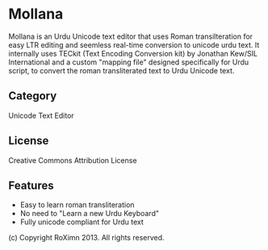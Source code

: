 Mollana
=======

Mollana is an Urdu Unicode text editor that uses Roman transilteration for easy LTR editing and seemless real-time conversion to unicode urdu text. It internally uses TECkit (Text Encoding Conversion kit) by Jonathan Kew/SIL International and a custom "mapping file" designed specifically for Urdu script, to convert the roman transliterated text to Urdu Unicode text.

Category
----------
Unicode Text Editor

License
-------
Creative Commons Attribution License

Features
--------
* Easy to learn roman transliteration
* No need to "Learn a new Urdu Keyboard"
* Fully unicode compliant for Urdu text


(c) Copyright RoXimn 2013. All rights reserved.
